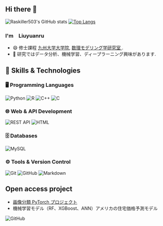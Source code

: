 ## Hi there 👋
![Raskiller503's GitHub stats](https://github-readme-stats.vercel.app/api?username=liuyuanru123&show_icons=true&theme=radical&count_private=true)
[![Top Langs](https://github-readme-stats.vercel.app/api/top-langs/?username=liuyuanru123)](https://github.com/anuraghazra/github-readme-stats)
<!--
**liuyuanru123/liuyuanru123** is a ✨ _special_ ✨ repository because its `README.md` (this file) appears on your GitHub profile.

Here are some ideas to get you started:

- 🔭 I’m currently working on ...
- 🌱 I’m currently learning ...
- 👯 I’m looking to collaborate on ...
- 🤔 I’m looking for help with ...
- 💬 Ask me about ...
- 📫 How to reach me: ...
- 😄 Pronouns: ...
- ⚡ Fun fact: ...
-->

### I'm　Liuyuanru

- 😄 修士課程 [九州大学大学院](https://www.kyushu-u.ac.jp/en/), [数理モデリング学研究室 ]([https://energy.arch.kyushu-u.ac.jp/index.html](https://www.agr.kyushu-u.ac.jp/lab/ta/members_ja.html)).
- 🔭 研究ではデータ分析、機械学習、ディープラーニング興味があります. 
## 🚀 Skills & Technologies

### 🖥️ Programming Languages
![Python](https://img.shields.io/badge/Python3-FFD43B?style=flat&logo=python&logoColor=white)
![R](https://img.shields.io/badge/R-276DC3?style=flat&logo=r&logoColor=white)
![C++](https://img.shields.io/badge/C++-00599C?style=flat&logo=c%2B%2B&logoColor=white)
![C](https://img.shields.io/badge/C-A8B9CC?style=flat&logo=c&logoColor=white)

### 🌐 Web & API Development
![REST API](https://img.shields.io/badge/REST%20API-red?style=flat)
![HTML](https://img.shields.io/badge/HTML-teal?style=flat&logo=html5&logoColor=white)

### 🗄️ Databases
![MySQL](https://img.shields.io/badge/MySQL-333333?style=flat&logo=mysql&logoColor=white)

### ⚙️ Tools & Version Control
![Git](https://img.shields.io/badge/Git-333333?style=flat&logo=git&logoColor=white)
![GitHub](https://img.shields.io/badge/GitHub-333333?style=flat&logo=github&logoColor=white)
![Markdown](https://img.shields.io/badge/Markdown-333333?style=flat&logo=markdown&logoColor=white)


## Open access project
- [画像分類 PyTorch プロジェクト](https://github.com/liuyuanru123/CNN_-PyTorch-)
- 機械学習モデル（RF、XGBoost、ANN）アメリカの住宅価格予測モデル

![GitHub ](https://github.com/liuyuanru123/liuyuanru123/raw/output/github-contribution-grid-snake.svg)




